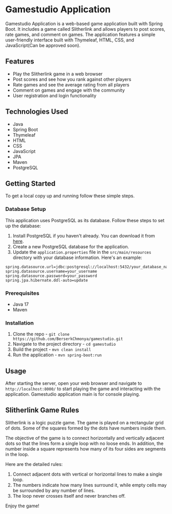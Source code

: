 # Gamestudio Application

Gamestudio Application is a web-based game application built with Spring Boot. It includes a game called Slitherlink and allows players to post scores, rate games, and comment on games. The application features a simple user-friendly interface built with Thymeleaf, HTML, CSS, and JavaScript(Can be approved soon).

## Features

- Play the Slitherlink game in a web browser
- Post scores and see how you rank against other players
- Rate games and see the average rating from all players
- Comment on games and engage with the community
- User registration and login functionality

## Technologies Used

- Java
- Spring Boot
- Thymeleaf
- HTML
- CSS
- JavaScript
- JPA
- Maven
- PostgreSQL

## Getting Started

To get a local copy up and running follow these simple steps.

### Database Setup

This application uses PostgreSQL as its database. Follow these steps to set up the database:

1. Install PostgreSQL if you haven't already. You can download it from [here](https://www.postgresql.org/download/).
2. Create a new PostgreSQL database for the application.
3. Update the `application.properties` file in the `src/main/resources` directory with your database information. Here's an example:

```properties
spring.datasource.url=jdbc:postgresql://localhost:5432/your_database_name
spring.datasource.username=your_username
spring.datasource.password=your_password
spring.jpa.hibernate.ddl-auto=update
```

### Prerequisites

- Java 17
- Maven

### Installation

1. Clone the repo - `git clone https://github.com/BerserkChmonya/gamestudio.git`
2. Navigate to the project directory - `cd gamestudio`
3. Build the project - `mvn clean install`
4. Run the application - `mvn spring-boot:run`

## Usage

After starting the server, open your web browser and navigate to `http://localhost:8000/` to start playing the game and interacting with the application. Gamestudio application main is for console playing.

## Slitherlink Game Rules

Slitherlink is a logic puzzle game. The game is played on a rectangular grid of dots. Some of the squares formed by the dots have numbers inside them.

The objective of the game is to connect horizontally and vertically adjacent dots so that the lines form a single loop with no loose ends. In addition, the number inside a square represents how many of its four sides are segments in the loop.

Here are the detailed rules:

1. Connect adjacent dots with vertical or horizontal lines to make a single loop.
2. The numbers indicate how many lines surround it, while empty cells may be surrounded by any number of lines.
3. The loop never crosses itself and never branches off.

Enjoy the game!